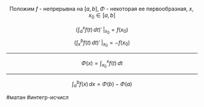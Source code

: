 $$
\text{Положим } f \text{ - непрерывна на } [a,b],\;\Phi \text{ - некоторая ее первообразная},\; x,x_0 \in [a,b]
$$


$$
\Bigg(\int_a^xf(t)\,dt\Bigg)'\; \Bigg|_{x_0}=f(x_0)
$$
$$
\Bigg(\int_x^bf(t)\,dt\Bigg)'\; \Bigg|_{x_0}=-f(x_0)
$$

---

$$
\Phi(x)=\int_{x_0}^xf(t)\,dt
$$

---

$$
\int_a^bf(x)\,dx=\Phi(b)-\Phi(a)
$$

#матан #интегр-исчисл